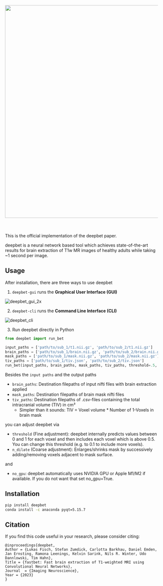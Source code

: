 <h1 align="center">
<img src='https://github.com/codingfisch/deepbet/assets/55840648/335ed5e9-10d9-49c0-a1b5-92f527ddf5df' width='700'>
</h1><br>


This is the official implementation of the deepbet paper.

deepbet is a neural network based tool which achieves state-of-the-art results for brain extraction of T1w MR images 
of healthy adults while taking ~1 second per image.

## Usage
After installation, there are three ways to use deepbet
1. ```deepbet-gui``` runs the **Graphical User Interface (GUI)**

![deepbet_gui_2x](https://github.com/codingfisch/deepbet/assets/55840648/b60a3bd2-bfdb-4358-b93f-d0b66b0939bf)


2. ```deepbet-cli``` runs the **Command Line Interface (CLI)**

![deepbet_cli](https://github.com/codingfisch/deepbet/assets/55840648/bf7cdb07-8ed0-4611-bfc3-79263a90a8ba)

3. Run deepbet directly in Python

```python
from deepbet import run_bet

input_paths = ['path/to/sub_1/t1.nii.gz', 'path/to/sub_2/t1.nii.gz']
brain_paths = ['path/to/sub_1/brain.nii.gz', 'path/to/sub_2/brain.nii.gz']
mask_paths = ['path/to/sub_1/mask.nii.gz', 'path/to/sub_2/mask.nii.gz']
tiv_paths = ['path/to/sub_1/tiv.json', 'path/to/sub_2/tiv.json']
run_bet(input_paths, brain_paths, mask_paths, tiv_paths, threshold=.5, n_dilate=0, no_gpu=False)
```

Besides the `input paths` and the output paths

- `brain_paths`: Destination filepaths of input nifti files with brain extraction applied
- `mask_paths`: Destination filepaths of brain mask nifti files
- `tiv_paths`: Destination filepaths of .csv-files containing the total intracranial volume (TIV) in cm³
    - Simpler than it sounds: TIV = Voxel volume * Number of 1-Voxels in brain mask

you can adjust deepbet via

- `threshold` (Fine adjustment): deepbet internally predicts values between 0 and 1 for each voxel and then includes each voxel which is above 0.5. 
You can change this threshold (e.g. to 0.1 to include more voxels).
- `n_dilate` (Coarse adjustment): Enlarges/shrinks mask by successively adding/removing voxels adjacent to mask surface.

and 

- `no_gpu`: deepbet automatically uses NVIDIA GPU or Apple M1/M2 if available. If you do not want that set no_gpu=True.

## Installation
```bash
pip install deepbet
conda install -c anaconda pyqt=5.15.7
```

## Citation
If you find this code useful in your research, please consider citing:

    @inproceedings{deepbet,
    Author = {Lukas Fisch, Stefan Zumdick, Carlotta Barkhau, Daniel Emden, Jan Ernsting, Ramona Leenings, Kelvin Sarink, Nils R. Winter, Udo Dannlowski, Tim Hahn},
    Title = {fastbet: Fast brain extraction of T1-weighted MRI using Convolutional Neural Networks},
    Journal  = {Imaging Neuroscience},
    Year = {2023}
    }
